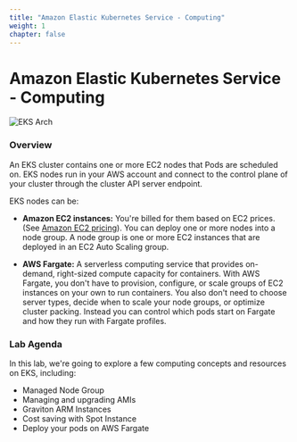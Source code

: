 ```yaml
---
title: "Amazon Elastic Kubernetes Service - Computing"
weight: 1
chapter: false
---
```


# Amazon Elastic Kubernetes Service - Computing

![EKS Arch](images/home/Architecture-of-EKS.webp)

### Overview

An EKS cluster contains one or more EC2 nodes that Pods are scheduled on. EKS nodes run in your AWS account and connect to the control plane of your cluster through the cluster API server endpoint.

EKS nodes can be:

- **Amazon EC2 instances:** You're billed for them based on EC2 prices. (See [Amazon EC2 pricing](https://aws.amazon.com/ec2/pricing/)). You can deploy one or more nodes into a node group. A node group is one or more EC2 instances that are deployed in an EC2 Auto Scaling group.

- **AWS Fargate:** A serverless computing service that provides on-demand, right-sized compute capacity for containers. With AWS Fargate, you don't have to provision, configure, or scale groups of EC2 instances on your own to run containers. You also don't need to choose server types, decide when to scale your node groups, or optimize cluster packing. Instead you can control which pods start on Fargate and how they run with Fargate profiles.

### Lab Agenda
In this lab, we're going to explore a few computing concepts and resources on EKS, including:

- Managed Node Group
- Managing and upgrading AMIs
- Graviton ARM Instances
- Cost saving with Spot Instance
- Deploy your pods on AWS Fargate

